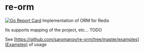 # re-orm

[![Go Report Card](https://goreportcard.com/badge/github.com/saromanov/re-orm)](https://goreportcard.com/report/github.com/saromanov/re-orm)
Implementation of ORM for Redis

Its supports mapping of the project, etc...
TODO

See [https://github.com/saromanov/re-orm/tree/master/examples](Examples) of usage
